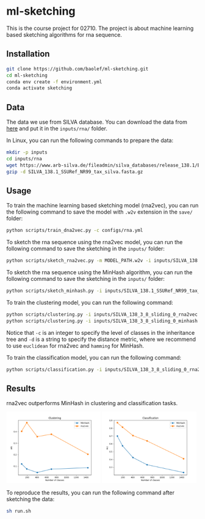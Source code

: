 # ml-sketching

This is the course project for 02710. The project is about machine learning based sketching algorithms for rna sequence.

## Installation

```bash
git clone https://github.com/baolef/ml-sketching.git
cd ml-sketching
conda env create -f environment.yml
conda activate sketching
```

## Data

The data we use from SILVA database. You can download the data from [here](https://www.arb-silva.de/fileadmin/silva_databases/release_138.1/Exports/SILVA_138.1_SSURef_NR99_tax_silva.fasta.gz) and put it in the `inputs/rna/` folder.

In Linux, you can run the following commands to prepare the data:

```bash
mkdir -p inputs
cd inputs/rna
wget https://www.arb-silva.de/fileadmin/silva_databases/release_138.1/Exports/SILVA_138.1_SSURef_NR99_tax_silva.fasta.gz
gzip -d SILVA_138.1_SSURef_NR99_tax_silva.fasta.gz
```

## Usage

To train the machine learning based sketching model (rna2vec), you can run the following command to save the model with `.w2v` extension in the `save/` folder:

```bash
python scripts/train_dna2vec.py -c configs/rna.yml
```

To sketch the rna sequence using the rna2vec model, you can run the following command to save the sketching in the `inputs/` folder:

```bash
python scripts/sketch_rna2vec.py -m MODEL_PATH.w2v -i inputs/SILVA_138.1_SSURef_NR99_tax_silva.fasta -o inputs
```

To sketch the rna sequence using the MinHash algorithm, you can run the following command to save the sketching in the `inputs/` folder:

```bash
python scripts/sketch_minhash.py -i inputs/SILVA_138.1_SSURef_NR99_tax_silva.fasta -o inputs
```

To train the clustering model, you can run the following command:

```bash
python scripts/clustering.py -i inputs/SILVA_138_3_8_sliding_0_rna2vec.npz -c 1 -d euclidean
python scripts/clustering.py -i inputs/SILVA_138_3_8_sliding_0_minhash.npz -c 1 -d hamming
```

Notice that `-c` is an integer to specify the level of classes in the inheritance tree and `-d` is a string to specify the distance metric, where we recommend to use `euclidean` for rna2vec and `hamming` for MinHash.

To train the classification model, you can run the following command:

```bash
python scripts/classification.py -i inputs/SILVA_138_3_8_sliding_0_rna2vec.npz -c 1
```

## Results

rna2vec outperforms MinHash in clustering and classification tasks.

<p float="left">
  <img src="figures/clustering.png" width="49%" title="clustering"/>
  <img src="figures/classification.png" width="49%" title="classification"/>
</p>

To reproduce the results, you can run the following command after sketching the data:

```bash
sh run.sh
```
